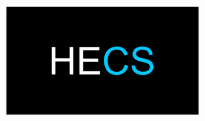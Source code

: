 ![HyperEssentials Branding](https://raw.githubusercontent.com/Biblioklept/hyperessentials/main/img/hecs.png)
